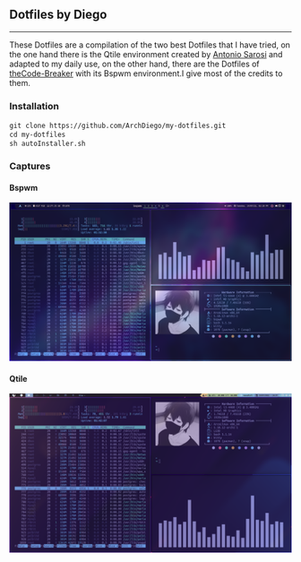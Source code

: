## Dotfiles by Diego
<hr>

These Dotfiles are a compilation of the two best Dotfiles that I have tried, on the one hand there is the Qtile environment created by [Antonio Sarosi](https://github.com/antoniosarosi) and adapted to my daily use, on the other hand, there are the Dotfiles of [theCode-Breaker](https://github.com/theCode-Breaker) with its Bspwm environment.I give most of the credits to them.


### Installation
```
git clone https://github.com/ArchDiego/my-dotfiles.git
cd my-dotfiles
sh autoInstaller.sh
```

### Captures

#### Bspwm 
![](./captures/bspwm.png)


#### Qtile 
![](./captures/qtile1.png)
